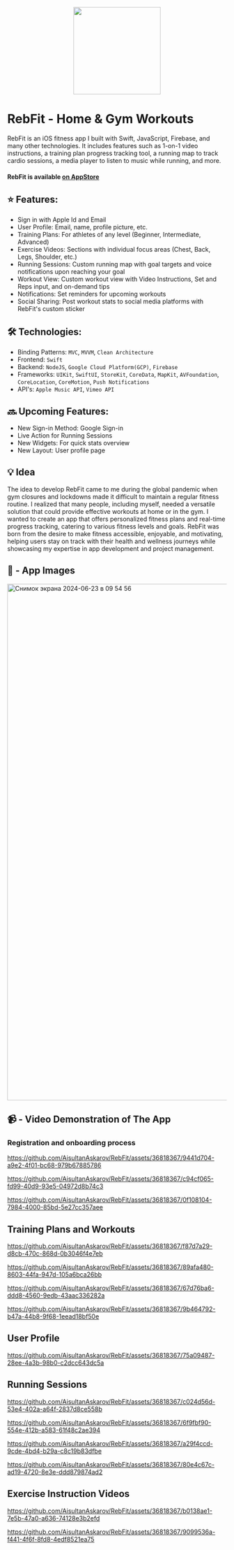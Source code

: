 <p align="center">
<img src=https://github.com/AisultanAskarov/RebFit/assets/36818367/6fbe7101-8439-481f-bf49-d1cf52937e6b width="200" height="200">
</p>

# RebFit - Home & Gym Workouts

RebFit is an iOS fitness app I built with Swift, JavaScript, Firebase, and many other technologies. It includes features such as 1-on-1 video instructions, a training plan progress tracking tool, a running map to track cardio sessions, a media player to listen to music while running, and more.

#### RebFit is available [on AppStore](https://apps.apple.com/us/app/rebfit-home-gym-workouts/id6443868811)

## ⭐️ Features:

- Sign in with Apple Id and Email
- User Profile: Email, name, profile picture, etc.
- Training Plans: For athletes of any level (Beginner, Intermediate, Advanced)
- Exercise Videos: Sections with individual focus areas (Chest, Back, Legs, Shoulder, etc.)
- Running Sessions: Custom running map with goal targets and voice notifications upon reaching your goal
- Workout View: Custom workout view with Video Instructions, Set and Reps input, and on-demand tips
- Notifications: Set reminders for upcoming workouts
- Social Sharing: Post workout stats to social media platforms with RebFit's custom sticker

## 🛠️ Technologies:

- Binding Patterns: `MVC`, `MVVM`, `Clean Architecture`
- Frontend: `Swift`
- Backend: `NodeJS`, `Google Cloud Platform(GCP)`, `Firebase`
- Frameworks: `UIKit`, `SwiftUI`, `StoreKit`, `CoreData`, `MapKit`, `AVFoundation`, `CoreLocation`, `CoreMotion`, `Push Notifications`
- API's: `Apple Music API`, `Vimeo API`

## 🔜 Upcoming Features:

- New Sign-in Method: Google Sign-in
- Live Action for Running Sessions
- New Widgets: For quick stats overview
- New Layout: User profile page

## 💡 Idea

The idea to develop RebFit came to me during the global pandemic when gym closures and lockdowns made it difficult to maintain a regular fitness routine. I realized that many people, including myself, needed a versatile solution that could provide effective workouts at home or in the gym. I wanted to create an app that offers personalized fitness plans and real-time progress tracking, catering to various fitness levels and goals. RebFit was born from the desire to make fitness accessible, enjoyable, and motivating, helping users stay on track with their health and wellness journeys while showcasing my expertise in app development and project management.

## 📸 - App Images

<img width="1182" alt="Снимок экрана 2024-06-23 в 09 54 56" src="https://github.com/AisultanAskarov/RebFit/assets/36818367/127f7399-740b-4863-8439-04ffbb4f22b4">
  
## 📹 - Video Demonstration of The App
  
### Registration and onboarding process

https://github.com/AisultanAskarov/RebFit/assets/36818367/9441d704-a9e2-4f01-bc68-979b67885786

https://github.com/AisultanAskarov/RebFit/assets/36818367/c94cf065-fd99-40d9-93e5-04972d8b74c3

https://github.com/AisultanAskarov/RebFit/assets/36818367/0f108104-7984-4000-85bd-5e27cc357aee

## Training Plans and Workouts

https://github.com/AisultanAskarov/RebFit/assets/36818367/f87d7a29-d8cb-470c-868d-0b3046f4e7eb

https://github.com/AisultanAskarov/RebFit/assets/36818367/89afa480-8603-44fa-947d-105a6bca26bb

https://github.com/AisultanAskarov/RebFit/assets/36818367/67d76ba6-ddd8-4560-9edb-43aac336282a

https://github.com/AisultanAskarov/RebFit/assets/36818367/9b464792-b47a-44b8-9f68-1eead18bf50e

## User Profile

https://github.com/AisultanAskarov/RebFit/assets/36818367/75a09487-28ee-4a3b-98b0-c2dcc643dc5a

## Running Sessions

https://github.com/AisultanAskarov/RebFit/assets/36818367/c024d56d-53e4-402a-a64f-2837d8ce558b

https://github.com/AisultanAskarov/RebFit/assets/36818367/6f9fbf90-554e-412b-a583-61f48c2ae394

https://github.com/AisultanAskarov/RebFit/assets/36818367/a29f4ccd-9cde-4bd4-b29a-c8c19b83dfbe

https://github.com/AisultanAskarov/RebFit/assets/36818367/80e4c67c-ad19-4720-8e3e-ddd879874ad2

## Exercise Instruction Videos

https://github.com/AisultanAskarov/RebFit/assets/36818367/b0138ae1-7e5b-47a0-a636-74128e3b2efd

https://github.com/AisultanAskarov/RebFit/assets/36818367/9099536a-f441-4f6f-8fd8-4edf8521ea75













